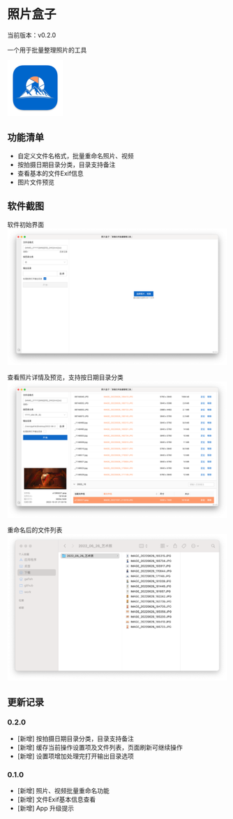 # 照片盒子

当前版本：v0.2.0

一个用于批量整理照片的工具

![](icon.png)

## 功能清单

- 自定义文件名格式，批量重命名照片、视频
- 按拍摄日期目录分类，目录支持备注
- 查看基本的文件Exif信息
- 图片文件预览


## 软件截图

软件初始界面
![](./screenshot/1.png)

查看照片详情及预览，支持按日期目录分类
![](./screenshot/2.png)

重命名后的文件列表
![](./screenshot/3.png)

## 更新记录

### 0.2.0
- [新增] 按拍摄日期目录分类，目录支持备注
- [新增] 缓存当前操作设置项及文件列表，页面刷新可继续操作
- [新增] 设置项增加处理完打开输出目录选项

### 0.1.0
- [新增] 照片、视频批量重命名功能
- [新增] 文件Exif基本信息查看
- [新增] App 升级提示
